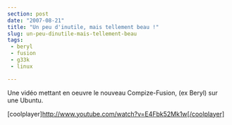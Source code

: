```yaml
---
section: post
date: "2007-08-21"
title: "Un peu d'inutile, mais tellement beau !"
slug: un-peu-dinutile-mais-tellement-beau
tags:
 - beryl
 - fusion
 - g33k
 - linux

---
```


Une vidéo mettant en oeuvre le nouveau Compize-Fusion, (ex Beryl) sur une Ubuntu.



[coolplayer]http://www.youtube.com/watch?v=E4Fbk52Mk1w[/coolplayer] 
